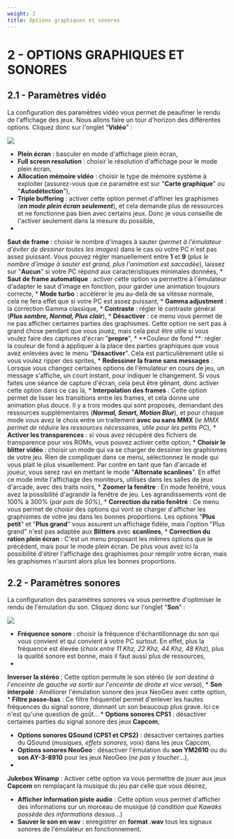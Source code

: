 ```yaml
---
weight: 2
title: Options graphiques et sonores
---
```


# 2 - OPTIONS GRAPHIQUES ET SONORES

## 2.1 - Paramètres vidéo

La configuration des paramètres vidéo vous permet de peaufiner le rendu de l'affichage des jeux. Nous allons faire un tour d'horizon des différentes options. Cliquez donc sur l'onglet "**Vidéo**" :

![](/emulators/winkawaks/configure/video.JPG)

* **Plein écran** : basculer en mode d'affichage plein écran,
* **Full screen resolution** : choisir le résolution d'affichage pour le mode plein écran,
* **Allocation mémoire vidéo** : choisir le type de mémoire système à exploiter (assurez-vous que ce paramètre est sur "**Carte graphique**" ou "**Autodétection**"),
* **Triple buffering** : activer cette option permet d'affiner les graphismes (_**en mode plein écran seulement**_), et cela demande plus de ressources et ne fonctionne pas bien avec certains jeux. Donc je vous conseille de l'activer seulement dans la mesure du possible,
*
**Saut de frame** : choisir le nombre d'images à sauter (_permet à l'émulateur d'éviter de dessiner toutes les images_) dans le cas où votre PC n'est pas assez puissant. Vous pouvez régler manuellement entre **1** et **9** (_plus le nombre d'image à sauter est grand, plus l'animation est saccadée_), laissez sur "**Aucun**" si votre PC répond aux caractéristiques minimales données,
*
**Saut de frame automatique** : activer cette option va permettre à l'émulateur d'adapter le saut d'image en fonction, pour garder une animation toujours correcte,
*
**Mode turbo** : accélérer le jeu au-delà de sa vitesse normale, cela ne fera effet que si votre PC est assez puissant,
*
**Gamma adjustment** : la correction Gamma classique,
*
**Contraste** : régler le contraste général (**_Plus sombre, Normal, Plus clair_**),
*
**Désactiver** : ce menu vous permet de ne pas afficher certaines parties des graphismes. Cette option ne sert pas à grand chose pendant que vous jouez, mais cela peut être utile si vous voulez faire des captures d'écran "**propre**",
*
**Couleur de fond **: régler la couleur de fond à appliquer à la place des parties graphiques que vous avez enlevées avec le menu "**Désactiver**". Cela est particulièrement utile si vous voulez ripper des sprites,
*
**Redessiner la frame sans messages** : Lorsque vous changez certaines options de l'émulateur en cours de jeu, un message s'affiche, un court instant, pour indiquer le changement. Si vous faites une séance de capture d'écran, cela peut être gênant, donc activer cette option dans ce cas là,
*
**Interpolation des frames** : Cette option permet de lisser les transitions entre les frames, et cela donne une animation plus douce. Il y a trois modes qui sont proposés, demandant des ressources supplémentaires (_**Normal, Smart, Motion Blur**_), et pour chaque mode vous avez le choix entre un traitement **avec ou sans MMX** (_le MMX permet de réduire les ressources nécessaires, utile pour les petits PC_),
*
**Activer les transparences** : si vous avez récupéré des fichiers de transparence pour vos ROMs, vous pouvez activer cette option,
*
**Choisir le blitter vidéo** : choisir un mode qui va se charger de dessiner les graphismes de votre jeu. Rien de compliquer dans ce menu, sélectionnez le mode qui vous plait le plus visuellement. Par contre en tant que fan d'arcade et joueur, vous serez ravi en mettant le mode "**Alternate scanlines**". En effet ce mode imite l'affichage des moniteurs, utilisés dans les salles de jeux d'arcade, avec des traits noirs,
*
**Zoomer la fenêtre** : En mode fenêtré, vous avez la possibilité d'agrandir la fenêtre de jeu. Les agrandissements vont de 100% à 300% (_par pas de 50%_),
*
**Correction du ratio fenêtré** : Ce menu vous permet de choisir des options qui vont se charger d'afficher les graphismes de votre jeu dans les bonnes proportions. Les options "**Plus petit**" et "**Plus grand**" vous assurent un affichage fidèle, mais l'option "Plus grand" n'est pas adaptée aux **Blitters** avec **scanlines**,
*
**Correction du ration plein écran** : C'est un menu proposant les mêmes options que le précédent, mais pour le mode plein écran. De plus vous avez ici la possibilité d'étirer l'affichage des graphismes pour remplir votre écran, mais les graphismes n'auront alors plus les bonnes proportions.

## 2.2 - Paramètres sonores

La configuration des paramètres sonores va vous permettre d'optimiser le rendu de l'émulation du son. Cliquez donc sur l'onglet "**Son**" :

![](/emulators/winkawaks/configure/son.JPG)

* **Fréquence sonore** : choisir la fréquence d'échantillonnage du son qui vous convient et qui convient à votre PC surtout. En effet, plus la fréquence est élevée (_choix entre 11 Khz, 22 Khz, 44 Khz, 48 Khz_), plus la qualité sonore est bonne, mais il faut aussi plus de ressources,
*
**Inverser la stéréo** : Cette option permute le son stéréo (_le son destiné à l'enceinte de gauche va sortir sur l'enceinte de droite et vice versa_),
*
**Son interpolé** : Améliorer l'émulation sonore des jeux NeoGeo avec cette option,
*
**Filtre passe-bas** : Ce filtre fréquentiel permet d'enlever les hautes fréquences du signal sonore, donnant un son beaucoup plus grave. Ici ce n'est qu'une question de goût...
*
**Options sonores CPS1** : désactiver certaines parties du signal sonore des jeux **Capcom**,
* **Options sonores QSound (CPS1 et CPS2)** : désactiver certaines parties du QSound (_musiques, effets sonores, voix_) dans les jeux Capcom,
* **Options sonores NeoGeo** : désactiver l'émulation du **son YM2610** ou du **son AY-3-8910** pour les jeux NeoGeo (_ne pas y toucher_...),
*
**Jukebox Winamp** : Activer cette option va vous permettre de jouer aux jeux **Capcom** en remplaçant la musique du jeu par celle que vous désirez,
* **Afficher information piste audio** : Cette option vous permet d'afficher des informations sur un morceau de musique (_à condition que Kawaks possède des informations dessus.._.)
* **Sauver le son en wav** : enregistrer en **format .wav** tous les signaux sonores de l'émulateur en fonctionnement.
